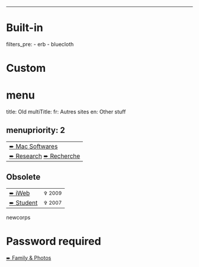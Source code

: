 -----
# Built-in
filters_pre: 
    - erb
    - bluecloth

# Custom 
# menu
title: Old
multiTitle: 
    fr: Autres sites
    en: Other stuff

menupriority: 2
-----

<table class="darkimpact">
    <tr><td><a href="/Softwares/Welcome.html">&#x27A8; Mac Softwares</a></td></tr>
    <tr><td>
    <span class="en"><a href="http://yann.esposito.free.fr/recherche.php?css=blue.css&amp;lang=en">&#x27A8; Research</a></span>
    <span class="fr"><a href="http://yann.esposito.free.fr/recherche.php?css=blue.css&amp;lang=fr">&#x27A8; Recherche</a></span>
    </td></tr> 
</table>

## Obsolete
<table class="darkimpact">
    <tr><td> <a href="/YBlog">&#x27A8; iWeb</a></td><td><small>&#x271E; 2009</small> </td></tr> 
    <tr><td> <a href="http://yann.esposito.free.fr">&#x27A8; Student</a></td><td><small>&#x271E; 2007</small> </td></tr>
</table>

newcorps

# Password required

<div class="impact">
    <a href="/Perso">&#x27A8; Family &amp; Photos</a></sup>
</div>

